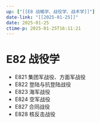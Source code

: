 ```yaml
---
up: ["[[E8 战略学、战役学、战术学]]"]
date-link: "[[2025-01-25]]"
date: 2025-01-25
ctime-p: 2025-01-25T16:11:21
---
```


# E82 战役学

- E821 集团军战役、方面军战役
- E822 登陆与抗登陆战役
- E823 海军战役
- E824 空军战役
- E827 合同战役
- E828 核反击战役
